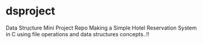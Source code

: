 # dsproject
Data Structure Mini Project Repo
Making a Simple Hotel Reservation System in C using file operations and data structures concepts..!!
